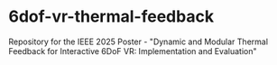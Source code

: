 # 6dof-vr-thermal-feedback
Repository for the IEEE 2025 Poster - "Dynamic and Modular Thermal Feedback for Interactive 6DoF VR: Implementation and Evaluation"
